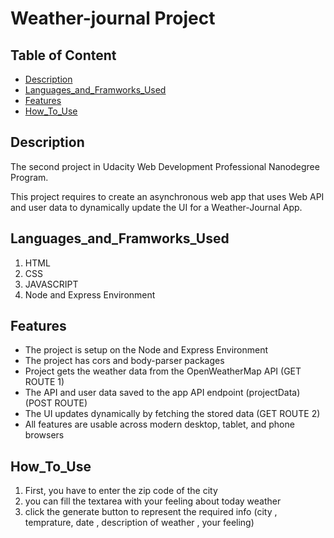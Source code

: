 # Weather-journal Project

## Table of Content
- [Description](#Description)
- [Languages_and_Framworks_Used](#Languages_and_Framworks_Used)
- [Features](#Features)
- [How_To_Use](#How_To_Use)

## Description
The second project in Udacity Web Development Professional Nanodegree Program.

This project requires to create an asynchronous web app that uses Web API and user data to dynamically update the UI for a Weather-Journal App.

## Languages_and_Framworks_Used 
1. HTML
2. CSS
3. JAVASCRIPT
4. Node and Express Environment

## Features
- The project is setup on the Node and Express Environment
- The project has cors and body-parser packages 
- Project gets the weather data from the OpenWeatherMap API (GET ROUTE 1)
- The API and user data saved to the app API endpoint (projectData) (POST ROUTE)
- The UI updates dynamically by fetching the stored data (GET ROUTE 2)
- All features are usable across modern desktop, tablet, and phone browsers

## How_To_Use
1. First, you have to enter the zip code of the city
2. you can fill the textarea with your feeling about today weather  
3. click the generate button to represent the required info (city , temprature, date , description of weather , your feeling)   
 
